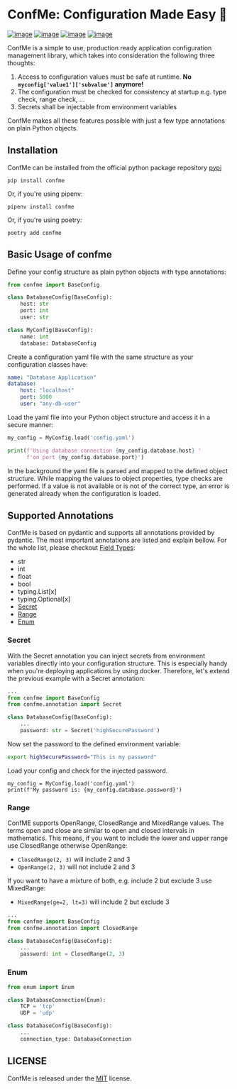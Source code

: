 # ConfMe: Configuration Made Easy 💖
[![image](https://img.shields.io/pypi/v/confme?color=blue)](https://pypi.org/project/confme/)
[![image](https://img.shields.io/pypi/l/confme)](https://pypi.org/project/confme/)
[![image](https://github.com/iwanbolzern/ConfMe/workflows/Test/badge.svg?branch=master)](https://pypi.org/project/confme/)
[![image](https://img.shields.io/pypi/pyversions/confme?color=blue)](https://pypi.org/project/confme/)

ConfMe is a simple to use, production ready application configuration management library, which takes into consideration the following three thoughts:
1. Access to configuration values must be safe at runtime. **No ```myconfig['value1']['subvalue']``` anymore!**
2. The configuration must be checked for consistency at startup e.g. type check, range check, ...
3. Secrets shall be injectable from environment variables

ConfMe makes all these features possible with just a few type annotations on plain Python objects.

## Installation
ConfMe can be installed from the official python package repository [pypi](https://pypi.org/project/confme/)
```
pip install confme
```
Or, if you're using pipenv:
```
pipenv install confme
```
Or, if you're using poetry:
```
poetry add confme
```

## Basic Usage of confme
Define your config structure as plain python objects with type annotations:
```python
from confme import BaseConfig

class DatabaseConfig(BaseConfig):
    host: str
    port: int
    user: str

class MyConfig(BaseConfig):
    name: int
    database: DatabaseConfig
```
Create a configuration yaml file with the same structure as your configuration classes have:
```yaml
name: "Database Application"
database:
    host: "localhost"
    port: 5000
    user: "any-db-user"
```
Load the yaml file into your Python object structure and access it in a secure manner:
```python
my_config = MyConfig.load('config.yaml')

print(f'Using database connection {my_config.database.host} '
      f'on port {my_config.database.port}')
```
In the background the yaml file is parsed and mapped to the defined object structure. While mapping the values to object properties, type checks are performed. If a value is not available or is not of the correct type, an error is generated already when the configuration is loaded.

## Supported Annotations
ConfMe is based on pydantic and supports all annotations provided by pydantic. The most important annotations are listed and explain bellow. For the whole list, please checkout [Field Types](https://pydantic-docs.helpmanual.io/usage/types/):
- str
- int
- float
- bool
- typing.List[x]
- typing.Optional[x]
- [Secret](#secret)
- [Range](#range)
- [Enum](#enum)

### Secret
With the Secret annotation you can inject secrets from environment variables directly into your configuration structure. This is especially handy when you're deploying applications by using docker. Therefore, let's extend the previous example with a Secret annotation:
```python
...
from confme import BaseConfig
from confme.annotation import Secret

class DatabaseConfig(BaseConfig):
    ...
    password: str = Secret('highSecurePassword')
```
Now set the password to the defined environment variable:
```bash
export highSecurePassword="This is my password"
```
Load your config and check for the injected password.
```
my_config = MyConfig.load('config.yaml')
print(f'My password is: {my_config.database.password}')
```

### Range
ConfME supports OpenRange, ClosedRange and MixedRange values. The terms open and close are similar to open and closed intervals in mathematics. This means, if you want to include the lower and upper range use ClosedRange otherwise OpenRange:  
* ```ClosedRange(2, 3)``` will include 2 and 3
* ```OpenRange(2, 3)``` will not include 2 and 3

If you want to have a mixture of both, e.g. include 2 but exclude 3 use MixedRange:  
* ```MixedRange(ge=2, lt=3)``` will include 2 but exclude 3

```python
...
from confme import BaseConfig
from confme.annotation import ClosedRange

class DatabaseConfig(BaseConfig):
    ...
    password: int = ClosedRange(2, 3)
```

### Enum
```python
from enum import Enum

class DatabaseConnection(Enum):
    TCP = 'tcp'
    UDP = 'udp'

class DatabaseConfig(BaseConfig):
    ...
    connection_type: DatabaseConnection
```

## LICENSE
ConfMe is released under the [MIT](LICENSE) license.